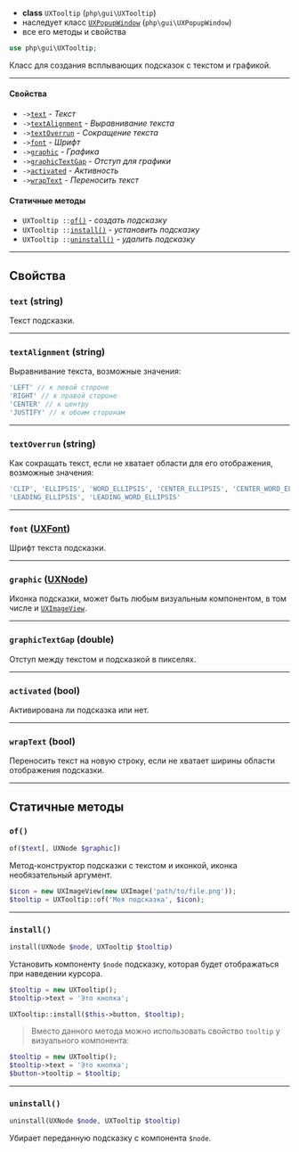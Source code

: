- **class** `UXTooltip` (`php\gui\UXTooltip`)
- наследует класс [`UXPopupWindow`](UXPopupWindow) (`php\gui\UXPopupWindow`)
 - все его методы и свойства

```php
use php\gui\UXTooltip;
```

Класс для создания всплывающих подсказок с текстом и графикой.

---

#### Свойства
- `->`[`text`](#text-string) - _Текст_
- `->`[`textAlignment`](#textalignment-string) - _Выравнивание текста_
- `->`[`textOverrun`](#textoverrun-string) - _Сокращение текста_
- `->`[`font`](#font-uxfont) - _Шрифт_
- `->`[`graphic`](#graphic-uxnode) - _Графика_
- `->`[`graphicTextGap`](#graphictextgap-double) - _Отступ для графики_
- `->`[`activated`](#activated-bool) - _Активность_
- `->`[`wrapText`](#wraptext-bool) - _Переносить текст_

#### Статичные методы
- `UXTooltip ::`[`of()`](#of) - _создать подсказку_
- `UXTooltip ::`[`install()`](#install) - _установить подсказку_
- `UXTooltip ::`[`uninstall()`](#uninstall) - _удалить подсказку_

---

## Свойства

### `text` (string)
Текст подсказки.

---

### `textAlignment` (string)
Выравнивание текста, возможные значения:
```php
'LEFT' // к левой стороне
'RIGHT' // к правой стороне
'CENTER' // к центру
'JUSTIFY' // к обоим сторонам
```

---

### `textOverrun` (string)
Как сокращать текст, если не хватает области для его отображения, возможные значения:
```php
'CLIP', 'ELLIPSIS', 'WORD_ELLIPSIS', 'CENTER_ELLIPSIS', 'CENTER_WORD_ELLIPSIS', 
'LEADING_ELLIPSIS', 'LEADING_WORD_ELLIPSIS'
```

---

### `font` ([UXFont](UXFont))
Шрифт текста подсказки.

---

### `graphic` ([UXNode](UXNode))
Иконка подсказки, может быть любым визуальным компонентом, в том числе и [`UXImageView`](UXImageView).

---

### `graphicTextGap` (double)
Отступ между текстом и подсказкой в пикселях. 

---

### `activated` (bool)
Активирована ли подсказка или нет.

---

### `wrapText` (bool)
Переносить текст на новую строку, если не хватает ширины области отображения подсказки.

---

## Статичные методы

### `of()`
```php
of($text[, UXNode $graphic])
```
Метод-конструктор подсказки с текстом и иконкой, иконка необязательный аргумент.

```php
$icon = new UXImageView(new UXImage('path/to/file.png'));
$tooltip = UXTooltip::of('Моя подсказка', $icon);
```

---

### `install()`
```php
install(UXNode $node, UXTooltip $tooltip)
```
Установить компоненту `$node` подсказку, которая будет отображаться при наведении курсора.

```php
$tooltip = new UXTooltip();
$tooltip->text = 'Это кнопка';

UXTooltip::install($this->button, $tooltip);
```

> Вместо данного метода можно использовать свойство `tooltip` у визуального компонента:
```php
$tooltip = new UXTooltip();
$tooltip->text = 'Это кнопка';
$button->tooltip = $tooltip;
```

---

### `uninstall()`
```php
uninstall(UXNode $node, UXTooltip $tooltip)
```
Убирает переданную подсказку с компонента `$node`.